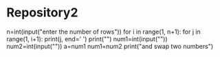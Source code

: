 # Repository2
n=int(input("enter the number of rows"))
for i in range(1, n+1):
    for j in range(1, i+1):
      print(j, end=' ')
    print("")
num1=int(input(""))
num2=int(input(""))
a=num1
num1=num2
print("and swap two numbers")
